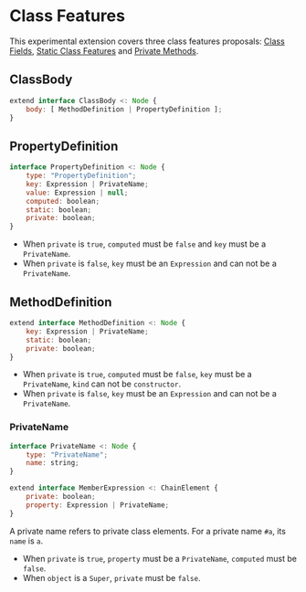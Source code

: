 
# Class Features

This experimental extension covers three class features proposals: 
[Class Fields], [Static Class Features] and [Private Methods].

## ClassBody

```js
extend interface ClassBody <: Node {
    body: [ MethodDefinition | PropertyDefinition ];
}
```

## PropertyDefinition

```js
interface PropertyDefinition <: Node {
    type: "PropertyDefinition";
    key: Expression | PrivateName;
    value: Expression | null;
    computed: boolean;
    static: boolean;
    private: boolean;
}
```

- When `private` is `true`, `computed` must be `false` and `key` must be a `PrivateName`.
- When `private` is `false`, `key` must be an `Expression` and can not be a `PrivateName`.

## MethodDefinition

```js
extend interface MethodDefinition <: Node {
    key: Expression | PrivateName;
    static: boolean;
    private: boolean;
}
```

- When `private` is `true`, `computed` must be `false`, `key` must be a `PrivateName`, `kind` can not be `constructor`.
- When `private` is `false`, `key` must be an `Expression` and can not be a `PrivateName`.

### PrivateName

```js
interface PrivateName <: Node {
    type: "PrivateName";
    name: string;
}
```

```js
extend interface MemberExpression <: ChainElement {
    private: boolean;
    property: Expression | PrivateName;
}
```

A private name refers to private class elements. For a private name `#a`, its `name` is `a`.

- When `private` is `true`, `property` must be a `PrivateName`, `computed` must be `false`.
- When `object` is a `Super`, `private` must be `false`.

[Class Fields]: https://github.com/tc39/proposal-class-fields
[Static Class Features]: https://github.com/tc39/proposal-static-class-features/
[Private Methods]: https://github.com/tc39/proposal-private-methods